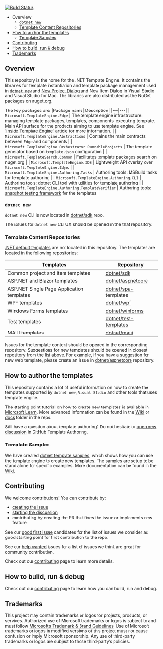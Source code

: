 [![Build Status](https://dev.azure.com/dnceng-public/public/_apis/build/status/dotnet/templating/templating-ci?branchName=main)](https://dev.azure.com/dnceng-public/public/_build/latest?definitionId=24&branchName=main) 

* [Overview](#overview)
    * [`dotnet new`](#dotnet-new)
    * [Template Content Repositories](#template-content-repositories)
* [How to author the templates](#how-to-author-the-templates)
    * [Template Samples](#template-samples)
* [Contributing](#contributing)
* [How to build, run & debug](#how-to-build-run--debug)
* [Trademarks](#trademarks)

## Overview

This repository is the home for the .NET Template Engine. It contains the libraries for template instantiation  and template package management used in [`dotnet new`](https://learn.microsoft.com/en-us/dotnet/core/tools/dotnet-new) and [New Project Dialog](https://learn.microsoft.com/en-us/visualstudio/ide/create-new-project?view=vs-2022) and New Item Dialog in Visual Studio and Visual Studio for Mac. The libraries are also distributed as the NuGet packages on nuget.org.

The key packages are:
|Package name| Description|
|---|---|
| `Microsoft.TemplateEngine.Edge` | The template engine infrastructure:  managing template packages, templates, components, executing template. Main API surface for the products aiming to use template engine. See ['Inside Template Engine'](docs/api/Inside-the-Template-Engine.md) article for more information. |
| `Microsoft.TemplateEngine.Abstractions` | Contains the main contracts between `Edge` and components |
| `Microsoft.TemplateEngine.Orchestrator.RunnableProjects` | The template generator based on `template.json` configuration |
| `Microsoft.TemplateSearch.Common` | Facilitates template packages search on nuget.org |
| `Microsoft.TemplateEngine.IDE` | Lightweight API overlay over `Microsoft.TemplateEngine.Edge`. |
| `Microsoft.TemplateEngine.Authoring.Tasks` | Authoring tools: MSBuild tasks for template authoring |
| `Microsoft.TemplateEngine.Authoring.CLI` | Authoring tools: dotnet CLI tool with utilities for template authoring |
| `Microsoft.TemplateEngine.Authoring.TemplateVerifier` | Authoring tools: [snapshot testing framework](docs/authoring-tools/Templates-Testing-Tooling.md) for the templates |

### `dotnet new`

`dotnet new` CLI is now located in [dotnet/sdk](https://github.com/dotnet/sdk/tree/main/src/Cli/Microsoft.TemplateEngine.Cli) repo.

The issues for `dotnet new` CLI UX should be opened in the that repository.

### Template Content Repositories

[.NET default templates](https://docs.microsoft.com/en-us/dotnet/core/tools/dotnet-new-sdk-templates) are not located in this repository.
The templates are located in the following repositories:

| Templates | Repository |
|---|---|
|Common project and item templates|[dotnet/sdk](https://github.com/dotnet/sdk)|
|ASP.NET and Blazor templates|[dotnet/aspnetcore](https://github.com/dotnet/aspnetcore)|
|ASP.NET Single Page Application templates| [dotnet/spa-templates](https://github.com/dotnet/spa-templates)|
|WPF templates|[dotnet/wpf](https://github.com/dotnet/wpf)|
|Windows Forms templates|[dotnet/winforms](https://github.com/dotnet/winforms)|
|Test templates|[dotnet/test-templates](https://github.com/dotnet/test-templates)|
|MAUI templates|[dotnet/maui](https://github.com/dotnet/maui)|

Issues for the template content should be opened in the corresponding repository. 
Suggestions for new templates should be opened in closest repository from the list above.  For example, if you have a suggestion for new web template, please create an issue in [dotnet/aspnetcore](https://github.com/dotnet/aspnetcore) repository.

## How to author the templates

This repository contains a lot of useful information on how to create the templates supported by `dotnet new`, `Visual Studio` and other tools that uses template engine. 

The starting point tutorial on how to create new templates is available in [Microsoft Learn](https://learn.microsoft.com/en-us/dotnet/core/tutorials/cli-templates-create-project-template).
More advanced information can be found in the [Wiki](https://github.com/dotnet/templating/wiki) or [docs](https://github.com/dotnet/templating/tree/main/docs) folder in the repo.

Still have a question about template authoring? Do not hesitate to [open new discussion](https://github.com/dotnet/templating/discussions) in GitHub Template Authoring.

### Template Samples

We have created [dotnet template samples](https://github.com/dotnet/templating/tree/main/dotnet-template-samples), which shows how you can use the template engine to create new templates. The samples are setup to be stand alone for specific examples. 
More documentation can be found in the [Wiki](https://github.com/dotnet/templating/wiki).

## Contributing

We welcome contributions! You can contribute by:
- [creating the issue](https://github.com/dotnet/templating/issues/new/choose) 
- [starting the discussion](https://github.com/dotnet/templating/discussions)
- contributing by creating the PR that fixes the issue or implements new feature

See our [good first issue](https://github.com/dotnet/templating/contribute) candidates for the list of issues we consider as good starting point for first contribution to the repo.

See our [help wanted](https://github.com/dotnet/templating/issues?q=is%3Aopen+is%3Aissue+label%3Ahelp-wanted) issues for a list of issues we think are great for community contribution.

Check out our [contributing](Contributing.md) page to learn more details.

## How to build, run & debug

Check out our [contributing](Contributing.md#working-with-the-repo) page to learn how you can build, run and debug.

## Trademarks
This project may contain trademarks or logos for projects, products, or services. Authorized use of Microsoft trademarks or logos is subject to and must follow [Microsoft’s Trademark & Brand Guidelines](https://www.microsoft.com/en-us/legal/intellectualproperty/trademarks). Use of Microsoft trademarks or logos in modified versions of this project must not cause confusion or imply Microsoft sponsorship. Any use of third-party trademarks or logos are subject to those third-party’s policies.

